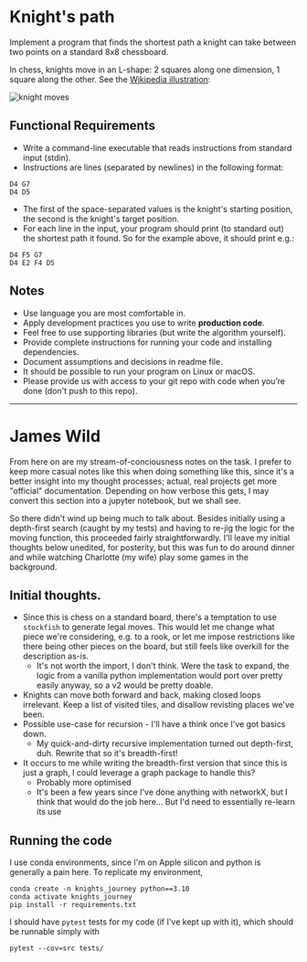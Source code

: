 Knight's path
=============

Implement a program that finds the shortest path a knight can take between two points on a standard 8x8 chessboard.

In chess, knights move in an L-shape: 2 squares along one dimension, 1 square along the other. See the [Wikipedia illustration](https://en.wikipedia.org/wiki/Knight_(chess)#Placement_and_movement):

![knight moves](img/knight-moves.png)

Functional Requirements
-----------------------

  - Write a command-line executable that reads instructions from standard input (stdin).
  - Instructions are lines (separated by newlines) in the following format:
```
D4 G7
D4 D5
```

  - The first of the space-separated values is the knight's starting position, the second is the knight's target position.
  - For each line in the input, your program should print (to standard out) the shortest path it found. So for the example above, it should print e.g.:
```
D4 F5 G7
D4 E2 F4 D5
```

Notes
-----

  - Use language you are most comfortable in.
  - Apply development practices you use to write **production code**.
  - Feel free to use supporting libraries (but write the algorithm yourself).
  - Provide complete instructions for running your code and installing dependencies.
  - Document assumptions and decisions in readme file.
  - It should be possible to run your program on Linux or macOS.
  - Please provide us with access to your git repo with code when you’re done (don't push to this repo).

-----

# James Wild 

From here on are my stream-of-conciousness notes on the task. I prefer to keep more casual notes like this when doing something like this, since it's a better insight into my thought processes; actual, real projects get more "official" documentation. Depending on how verbose this gets, I may convert this section into a jupyter notebook, but we shall see.

So there didn't wind up being much to talk about. Besides initially using a depth-first search (caught by my tests) and having to re-jig the logic for the moving function, this proceeded fairly straightforwardly. I'll leave my initial thoughts below unedited, for posterity, but this was fun to do around dinner and while watching Charlotte (my wife) play some games in the background.


## Initial thoughts. 

  - Since this is chess on a standard board, there's a temptation to use `stockfish` to generate legal moves. This would let me change what piece we're considering, e.g. to a rook, or let me impose restrictions like there being other pieces on the board, but still feels like overkill for the description as-is.
    - It's not worth the import, I don't think. Were the task to expand, the logic from a vanilla python implementation would port over pretty easily anyway, so a v2 would be pretty doable.
  - Knights can move both forward and back, making closed loops irrelevant. Keep a list of visited tiles, and disallow revisting places we've been.
  - Possible use-case for recursion - I'll have a think once I've got basics down.
    - My quick-and-dirty recursive implementation turned out depth-first, duh. Rewrite that so it's breadth-first!
  - It occurs to me while writing the breadth-first version that since this is just a graph, I could leverage a graph package to handle this?
    - Probably more optimised
    - It's been a few years since I've done anything with networkX, but I think that would do the job here... But I'd need to essentially re-learn its use


## Running the code

I use conda environments, since I'm on Apple silicon and python is generally a pain here. To replicate my environment, 
```
conda create -n knights_journey python==3.10 
conda activate knights_journey
pip install -r requirements.txt
```

I should have `pytest` tests for my code (if I've kept up with it), which should be runnable simply with
```
pytest --cov=src tests/
```
